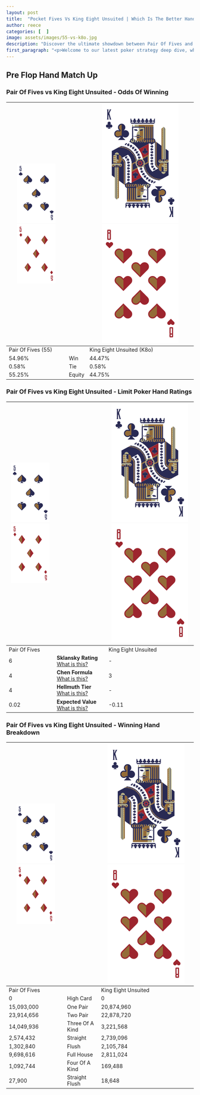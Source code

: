 ```yaml
---
layout: post
title:  "Pocket Fives Vs King Eight Unsuited | Which Is The Better Hand In Poker? A Complete Guide"
author: reece
categories: [  ]
image: assets/images/55-vs-k8o.jpg
description: "Discover the ultimate showdown between Pair Of Fives and King Eight Unsuited in poker! Uncover the odds, strategies, and scenarios where one hand triumphs over the other. Get ready to up your poker game with this thrilling analysis."
first_paragraph: "<p>Welcome to our latest poker strategy deep dive, where we're pitting two distinct hands against each other in a high-stakes showdown: Pair Of Fives vs King Eight Unsuited.</p><p>In the dynamic world of poker, every decision counts, and knowing which hand holds the upper hand is key to your success at the table.</p><p>In this article, we'll dissect these two hands, explore the scenarios where one dominates the other, and equip you with the knowledge to make strategic choices that can tip the odds in your favor.</p><p>Get ready to unravel the intriguing dynamics of these poker hands and elevate your game to new heights.</p>"
---
```




[comment]: # (sp0)

## Pre Flop Hand Match Up

<div class="table hand-ratings" markdown="1"> 



### Pair Of Fives vs King Eight Unsuited - Odds Of Winning


    
| ![image info](assets/images/hand1/5.png) ![image info](assets/images/hand1/5o.png) |  | ![image info](assets/images/hand2/K.png) ![image info](assets/images/hand2/8o.png) |
| -------- | -------- | -------- |
| Pair Of Fives (55) |  | King Eight Unsuited (K8o) |
| 54.96% | Win | 44.47% |
| 0.58% | Tie | 0.58% |
| 55.25% | Equity | 44.75% |




[comment]: # (sp1)



### Pair Of Fives vs King Eight Unsuited - Limit Poker Hand Ratings


    
| ![image info](assets/images/hand1/5.png) ![image info](assets/images/hand1/5o.png) |  | ![image info](assets/images/hand2/K.png) ![image info](assets/images/hand2/8o.png) |
| -------- | -------- | -------- |
| Pair Of Fives |  | King Eight Unsuited |
| 6 | **Sklansky Rating** [What is this?](/sklansky-rating-explained) | - |
| 4 | **Chen Formula** [What is this?](/chen-formula-explained) | 3 |
| 4 | **Hellmuth Tier** [What is this?](/Hellmuth-tier-explained) | - |
| 0.02 | **Expected Value** [What is this?](/expected-value-explained) | -0.11 |




[comment]: # (sp2)



### Pair Of Fives vs King Eight Unsuited - Winning Hand Breakdown


    
| ![image info](assets/images/hand1/5.png) ![image info](assets/images/hand1/5o.png) |  | ![image info](assets/images/hand2/K.png) ![image info](assets/images/hand2/8o.png) |
| -------- | -------- | -------- |
| Pair Of Fives |  | King Eight Unsuited |
| 0 | High Card | 0 |
| 15,093,000 | One Pair | 20,874,960 |
| 23,914,656 | Two Pair | 22,878,720 |
| 14,049,936 | Three Of A Kind | 3,221,568 |
| 2,574,432 | Straight | 2,739,096 |
| 1,302,840 | Flush | 2,105,784 |
| 9,698,616 | Full House | 2,811,024 |
| 1,092,744 | Four Of A Kind | 169,488 |
| 27,900 | Straight Flush | 18,648 |




[comment]: # (sp3)



</div>

[comment]: # (sp4)



[comment]: # (sp5)


